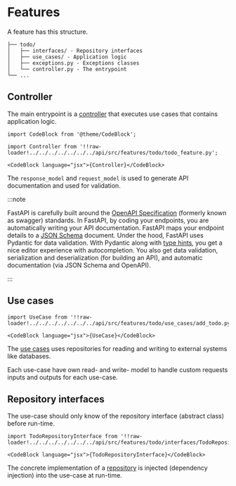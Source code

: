 # Features

A feature has this structure.

```
├── todo/
│   ├── interfaces/ - Repository interfaces
│   ├── use_cases/ - Application logic
│   ├── exceptions.py - Exceptions classes
│   └── controller.py - The entrypoint
└── ...
```

## Controller

The main entrypoint is a [controller](/docs/contributing/development-guide/api-architecture#controllers) that executes use cases that contains application logic. 


```mdx-code-block
import CodeBlock from '@theme/CodeBlock';

import Controller from '!!raw-loader!../../../../../../../api/src/features/todo/todo_feature.py';

<CodeBlock language="jsx">{Controller}</CodeBlock>
```

The `response_model` and `request_model` is used to generate API documentation and used for validation.  

:::note

FastAPI is carefully built around the [OpenAPI Specification](https://github.com/OAI/OpenAPI-Specification) (formerly known as swagger) standards. In FastAPI, by coding your endpoints, you are automatically writing your API documentation. FastAPI maps your endpoint details to a [JSON Schema](https://json-schema.org/) document.  Under the hood, FastAPI uses Pydantic for data validation. With Pydantic along with [type hints](https://docs.python.org/3/library/typing.html), you get a nice editor experience with autocompletion.
You also get data validation, serialization and deserialization (for building an API), and automatic documentation (via JSON Schema and OpenAPI).

:::

## Use cases

```mdx-code-block
import UseCase from '!!raw-loader!../../../../../../../api/src/features/todo/use_cases/add_todo.py';

<CodeBlock language="jsx">{UseCase}</CodeBlock>
```

The [use cases](/docs/contributing/development-guide/api-architecture#use-cases) uses repositories for reading and writing to external systems like databases.

Each use-case have own read- and write- model to handle custom requests inputs and outputs for each use-case.

## Repository interfaces

The use-case should only know of the repository interface (abstract class) before run-time. 

```mdx-code-block
import TodoRepositoryInterface from '!!raw-loader!../../../../../../../api/src/features/todo/interfaces/TodoRepositoryInterface.py';

<CodeBlock language="jsx">{TodoRepositoryInterface}</CodeBlock>
```

The concrete implementation of a [repository](/docs/contributing/development-guide/api-architecture#repositories) is injected (dependency injection) into the use-case at run-time. 
